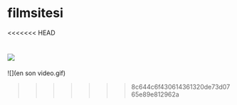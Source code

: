 # filmsitesi
<<<<<<< HEAD

![](film.gif)
=======
![](en son video.gif)
>>>>>>> 8c644c6f430614361320de73d0765e89e812962a
